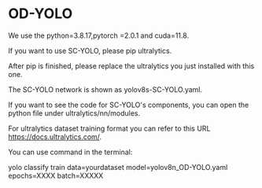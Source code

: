 # OD-YOLO

We use the python=3.8.17,pytorch =2.0.1 and cuda=11.8.

If you want to use SC-YOLO, please pip ultralytics.

After pip is finished, please replace the ultralytics  you just installed with this one.

The SC-YOLO network is shown as yolov8s-SC-YOLO.yaml.

If you want to see the  code for SC-YOLO's components, you can open the python file under ultralytics/nn/modules.

For ultralytics dataset training format you can refer to this URL https://docs.ultralytics.com/.

You can use command in the terminal:

yolo classify train data=yourdataset model=yolov8n_OD-YOLO.yaml epochs=XXXX batch=XXXXX 
